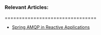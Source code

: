 ### Relevant Articles: 
================================

- [Spring AMQP in Reactive Applications](http://www.baeldung.com/spring-amqp-reactive)
